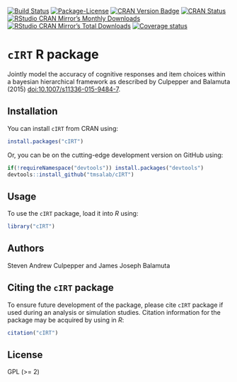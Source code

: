 
<!-- README.md is generated from README.Rmd. Please edit that file -->

[![Build
Status](https://travis-ci.org/tmsalab/cIRT.svg)](https://travis-ci.org/tmsalab/cIRT)
[![Package-License](http://img.shields.io/badge/license-GPL%20\(%3E=2\)-brightgreen.svg?style=flat)](http://www.gnu.org/licenses/gpl-2.0.html)
[![CRAN Version
Badge](http://www.r-pkg.org/badges/version/cIRT)](https://cran.r-project.org/package=cIRT)
[![CRAN
Status](https://cranchecks.info/badges/worst/cIRT)](https://cran.r-project.org/web/checks/check_results_cIRT.html)
[![RStudio CRAN Mirror’s Monthly
Downloads](http://cranlogs.r-pkg.org/badges/cIRT?color=brightgreen)](http://www.r-pkg.org/pkg/cIRT)
[![RStudio CRAN Mirror’s Total
Downloads](http://cranlogs.r-pkg.org/badges/grand-total/cIRT?color=brightgreen)](http://www.r-pkg.org/pkg/cIRT)
[![Coverage
status](https://codecov.io/gh/tmsalab/cIRT/branch/master/graph/badge.svg)](https://codecov.io/github/tmsalab/cIRT?branch=master)

# `cIRT` R package

Jointly model the accuracy of cognitive responses and item choices
within a bayesian hierarchical framework as described by Culpepper and
Balamuta (2015) <doi:10.1007/s11336-015-9484-7>.

## Installation

You can install `cIRT` from CRAN using:

``` r
install.packages("cIRT")
```

Or, you can be on the cutting-edge development version on GitHub using:

``` r
if(!requireNamespace("devtools")) install.packages("devtools")
devtools::install_github("tmsalab/cIRT")
```

## Usage

To use the `cIRT` package, load it into *R* using:

``` r
library("cIRT")
```

## Authors

Steven Andrew Culpepper and James Joseph Balamuta

## Citing the `cIRT` package

To ensure future development of the package, please cite `cIRT` package
if used during an analysis or simulation studies. Citation information
for the package may be acquired by using in *R*:

``` r
citation("cIRT")
```

## License

GPL (\>= 2)
